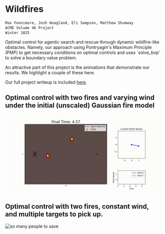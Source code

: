 # Wildfires
	Max Fennimore, Josh Hoagland, Eli Sampson, Matthew Shumway
	ACME Volume 4b Project
	Winter 2025

Optimal control for agentic search and rescue through dynamic wildfire-like obstacles. Namely, our approach using Pontryagin's Maximum Principle (PMP) to get necessary conditions on optimal controls and uses `solve_bvp' to solve a boundary value problem. 

An attractive part of this project is the animations that demonstrate our results. We highlight a couple of these here.

Our full project writeup is included [here](writeup_wildfire_pj.pdf).

## Optimal control with two fires and varying wind under the initial (unscaled) Gaussian fire model

![intial fire model](animations/fire2_drone_varyw.gif)


## Optimal control with two fires, constant wind, and multiple targets to pick up. 

![so many people to save](animations/so_many_people_to_save.gif)

